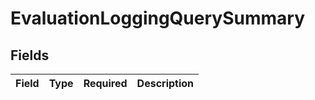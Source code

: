 # EvaluationLoggingQuerySummary


## Fields

| Field       | Type        | Required    | Description |
| ----------- | ----------- | ----------- | ----------- |